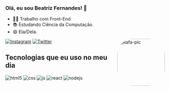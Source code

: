 ### Olá, eu sou Beatriz Fernandes! 🦊

- 👩‍💻 Trabalho com Front-End
- 📚 Estudando Ciência da Computação.
- 😄 Ela/Dela.

[![Instagram](https://img.shields.io/badge/Instagram-E4405F?style=for-the-badge&logo=instagram&logoColor=white)](https://instagram.com/biatpm)
[![Twitter](https://img.shields.io/badge/Twitter-1DA1F2?style=for-the-badge&logo=twitter&logoColor=white)](https://twitter.com/biatpm)
<img align="right" alt="Rafa-pic" height="150" style="border-radius:50px;" src="https://i.picasion.com/pic92/90ebd5d978df430fd449fd19763b437d.gif">
</div>

## Tecnologias que eu uso no meu dia

<div style="display: inline_block">
  <img align="center" alt="html5" src="https://img.shields.io/badge/HTML5-E34F26?style=for-the-badge&logo=html5&logoColor=white" />
  <img align="center" alt="css" src="https://img.shields.io/badge/CSS3-1572B6?style=for-the-badge&logo=css3&logoColor=white" />
  <img align="center" alt="js" src="https://img.shields.io/badge/JavaScript-F7DF1E?style=for-the-badge&logo=javascript&logoColor=black" />
  <img align="center" alt="react" src="https://img.shields.io/badge/React-20232A?style=for-the-badge&logo=react&logoColor=61DAFB" />
  <img align="center" alt="nodejs" src="https://img.shields.io/badge/Node.js-43853D?style=for-the-badge&logo=node.js&logoColor=white" />
</div><br/>
